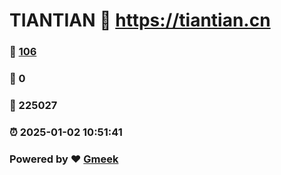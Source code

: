 # TIANTIAN :link: https://tiantian.cn 
### :page_facing_up: [106](https://tiantian.cn/tag.html) 
### :speech_balloon: 0 
### :hibiscus: 225027 
### :alarm_clock: 2025-01-02 10:51:41 
### Powered by :heart: [Gmeek](https://github.com/Meekdai/Gmeek)
